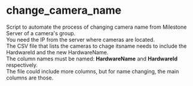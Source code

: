 # change_camera_name

Script to automate the process of changing camera name from Milestone Server of a camera's group.<br>
You need the IP from the server where cameras are located.<br>
The CSV file that lists the cameras to chage itsname needs to include the HardwareId and the new HardwareName.<br>
The column names must be named: **HardwareName** and **HardwareId** respectively.<br>
The file could include more columns, but for name changing, the main columns are those.<br>
